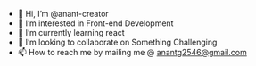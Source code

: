 - 👋 Hi, I’m @anant-creator
- 👀 I’m interested in Front-end Development
- 🌱 I’m currently learning react
- 💞️ I’m looking to collaborate on Something Challenging
- 📫 How to reach me by mailing me @ anantg2546@gmail.com

<!---
anant-creator/anant-creator is a ✨ special ✨ repository because its `README.md` (this file) appears on your GitHub profile.
You can click the Preview link to take a look at your changes.
--->
